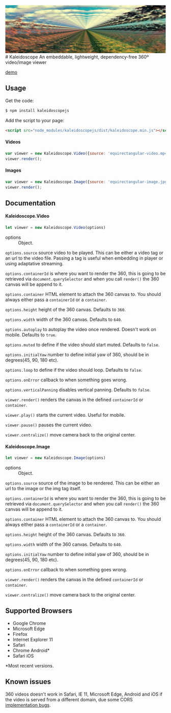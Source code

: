 <img src="kaleidoscope.gif" height="150" width="100%"/>
# Kaleidoscope
An embeddable, lightweight, dependency-free 360º video/image viewer

[demo](http://thiago.me/kaleidoscope)

## Usage
Get the code:
```bash
$ npm install kaleidoscopejs
```

Add the script to your page:
```html
<script src="node_modules/kaleidoscopejs/dist/kaleidoscope.min.js"></script>
```

#### Videos
```js
var viewer = new Kaleidoscope.Video({source: 'equirectangular-video.mp4', containerId: '#target'});
viewer.render();
```

#### Images
```js
var viewer = new Kaleidoscope.Image({source: 'equirectangular-image.jpg', containerId: '#target'});
viewer.render();
```

## Documentation

#### Kaleidoscope.Video

```js
let viewer = new Kaleidoscope.Video(options)
```
<dl>
<dt>
options
</dt>
<dd>
Object.
</dd>
</dl>

`options.source` source video to be played. This can be either a video tag or an url to the video file. Passing a tag is useful when embedding in player or using adaptative streaming.

`options.containerId` is where you want to render the 360, this is going to be retrieved via `document.querySelector` and when you call `render()` the 360 canvas will be append to it.

`options.container` HTML element to attach the 360 canvas to. You should always either pass a `containerId` or a `container`.

`options.height` height of the 360 canvas. Defaults to `360`.

`options.width` width of the 360 canvas. Defaults to `640`.

`options.autoplay` to autoplay the video once rendered. Doesn't work on mobile. Defaults to `true`.

`options.muted` to define if the video should start muted. Defaults to `false`.

`options.initialYaw` number to define initial yaw of 360, should be in degrees(45, 90, 180 etc).

`options.loop` to define if the video should loop. Defaults to `false`.

`options.onError` callback to when something goes wrong.

`options.verticalPanning` disables vertical panning. Defaults to `false`.

`viewer.render()` renders the canvas in the defined `containerId` or `container`.

`viewer.play()` starts the current video. Useful for mobile.

`viewer.pause()` pauses the current video.

`viewer.centralize()` move camera back to the original center.

#### Kaleidoscope.Image

```js
let viewer = new Kaleidoscope.Image(options)
```
<dl>
<dt>
options
</dt>
<dd>
Object.
</dd>
</dl>

`options.source` source of the image to be rendered. This can be either an url to the image or the img tag itself.

`options.containerId` is where you want to render the 360, this is going to be retrieved via `document.querySelector` and when you call `render()` the 360 canvas will be append to it.

`options.container` HTML element to attach the 360 canvas to. You should always either pass a `containerId` or a `container`.

`options.height` height of the 360 canvas. Defaults to `360`.

`options.width` width of the 360 canvas. Defaults to `640`.

`options.initialYaw` number to define initial yaw of 360, should be in degrees(45, 90, 180 etc).

`options.onError` callback to when something goes wrong.

`viewer.render()` renders the canvas in the defined `containerId` or `container`.

`viewer.centralize()` move camera back to the original center.

## Supported Browsers

- Google Chrome
- Microsoft Edge
- Firefox
- Internet Explorer 11
- Safari
- Chrome Android\*
- Safari iOS

\*Most recent versions.

## Known issues

360 videos doesn't work in Safari, IE 11, Microsoft Edge, Android and iOS if the video is served from a different domain, due some CORS [implementation bugs](https://bugs.webkit.org/show_bug.cgi?id=135379).
